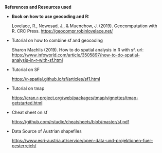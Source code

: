 __References and Resources used__


- __Book on how to use geocoding and R:__ 

  Lovelace, R., Nowosad, J., & Muenchow, J. (2019). Geocomputation with R. CRC Press.
  https://geocompr.robinlovelace.net/
  
  
- Tutorial on how to combine sf and geocoding 
  
  Sharon Machlis (2019). How to do spatial analysis in R with sf. url: https://www.infoworld.com/article/3505897/how-to-do-spatial-analysis-in-r-with-sf.html

- Tutorial on SF 
  
  https://r-spatial.github.io/sf/articles/sf1.html


- Tutorial on tmap
  
  https://cran.r-project.org/web/packages/tmap/vignettes/tmap-getstarted.html

- Cheat sheet on sf 

  https://github.com/rstudio/cheatsheets/blob/master/sf.pdf


- Data Source of Austrian shapefiles

  https://www.esri-austria.at/service/open-data-und-projektionen-fuer-oesterreich/
